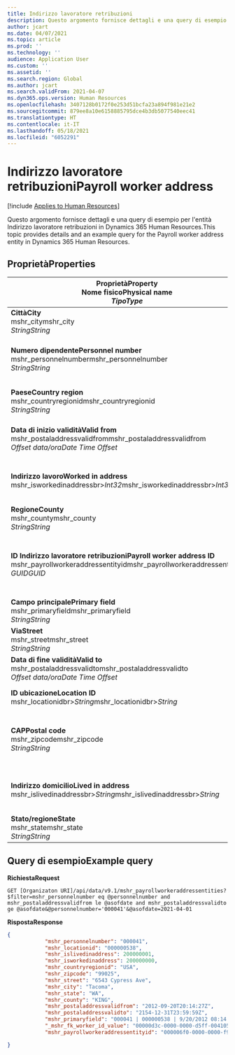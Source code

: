 ```yaml
---
title: Indirizzo lavoratore retribuzioni
description: Questo argomento fornisce dettagli e una query di esempio per l'entità Indirizzo lavoratore retribuzioni in Dynamics 365 Human Resources.
author: jcart
ms.date: 04/07/2021
ms.topic: article
ms.prod: ''
ms.technology: ''
audience: Application User
ms.custom: ''
ms.assetid: ''
ms.search.region: Global
ms.author: jcart
ms.search.validFrom: 2021-04-07
ms.dyn365.ops.version: Human Resources
ms.openlocfilehash: 3407128b0172f0e253d51bcfa23a894f981e21e2
ms.sourcegitcommit: 879ee8a10e6158885795dce4b3db5077540eec41
ms.translationtype: HT
ms.contentlocale: it-IT
ms.lasthandoff: 05/18/2021
ms.locfileid: "6052291"
---
```

# <a name="payroll-worker-address"></a><span data-ttu-id="1f8d8-103">Indirizzo lavoratore retribuzioni</span><span class="sxs-lookup"><span data-stu-id="1f8d8-103">Payroll worker address</span></span>

[!include [Applies to Human Resources](../includes/applies-to-hr.md)]

<span data-ttu-id="1f8d8-104">Questo argomento fornisce dettagli e una query di esempio per l'entità Indirizzo lavoratore retribuzioni in Dynamics 365 Human Resources.</span><span class="sxs-lookup"><span data-stu-id="1f8d8-104">This topic provides details and an example query for the Payroll worker address entity in Dynamics 365 Human Resources.</span></span>

## <a name="properties"></a><span data-ttu-id="1f8d8-105">Proprietà</span><span class="sxs-lookup"><span data-stu-id="1f8d8-105">Properties</span></span>

| <span data-ttu-id="1f8d8-106">Proprietà</span><span class="sxs-lookup"><span data-stu-id="1f8d8-106">Property</span></span><br><span data-ttu-id="1f8d8-107">**Nome fisico**</span><span class="sxs-lookup"><span data-stu-id="1f8d8-107">**Physical name**</span></span><br><span data-ttu-id="1f8d8-108">**_Tipo_**</span><span class="sxs-lookup"><span data-stu-id="1f8d8-108">**_Type_**</span></span> | <span data-ttu-id="1f8d8-109">Utilizza</span><span class="sxs-lookup"><span data-stu-id="1f8d8-109">Use</span></span> | <span data-ttu-id="1f8d8-110">descrizione</span><span class="sxs-lookup"><span data-stu-id="1f8d8-110">Description</span></span> |
| --- | --- | --- |
| <span data-ttu-id="1f8d8-111">**Città**</span><span class="sxs-lookup"><span data-stu-id="1f8d8-111">**City**</span></span><br><span data-ttu-id="1f8d8-112">mshr_city</span><span class="sxs-lookup"><span data-stu-id="1f8d8-112">mshr_city</span></span><br><span data-ttu-id="1f8d8-113">*String*</span><span class="sxs-lookup"><span data-stu-id="1f8d8-113">*String*</span></span> | <span data-ttu-id="1f8d8-114">Sola lettura</span><span class="sxs-lookup"><span data-stu-id="1f8d8-114">Read-only</span></span><br><span data-ttu-id="1f8d8-115">Richiesto</span><span class="sxs-lookup"><span data-stu-id="1f8d8-115">Required</span></span> | <span data-ttu-id="1f8d8-116">La città definita per l'indirizzo.</span><span class="sxs-lookup"><span data-stu-id="1f8d8-116">The city defined for the address.</span></span>   |
| <span data-ttu-id="1f8d8-117">**Numero dipendente**</span><span class="sxs-lookup"><span data-stu-id="1f8d8-117">**Personnel number**</span></span><br><span data-ttu-id="1f8d8-118">mshr_personnelnumber</span><span class="sxs-lookup"><span data-stu-id="1f8d8-118">mshr_personnelnumber</span></span><br><span data-ttu-id="1f8d8-119">*String*</span><span class="sxs-lookup"><span data-stu-id="1f8d8-119">*String*</span></span> | <span data-ttu-id="1f8d8-120">Sola lettura</span><span class="sxs-lookup"><span data-stu-id="1f8d8-120">Read-only</span></span><br><span data-ttu-id="1f8d8-121">Richiesto</span><span class="sxs-lookup"><span data-stu-id="1f8d8-121">Required</span></span> | <span data-ttu-id="1f8d8-122">Il numero personale univoco del dipendente.</span><span class="sxs-lookup"><span data-stu-id="1f8d8-122">The employee's unique personnel number.</span></span>  |
| <span data-ttu-id="1f8d8-123">**Paese**</span><span class="sxs-lookup"><span data-stu-id="1f8d8-123">**Country region**</span></span><br><span data-ttu-id="1f8d8-124">mshr_countryregionid</span><span class="sxs-lookup"><span data-stu-id="1f8d8-124">mshr_countryregionid</span></span><br><span data-ttu-id="1f8d8-125">*String*</span><span class="sxs-lookup"><span data-stu-id="1f8d8-125">*String*</span></span> | <span data-ttu-id="1f8d8-126">Sola lettura</span><span class="sxs-lookup"><span data-stu-id="1f8d8-126">Read-only</span></span><br><span data-ttu-id="1f8d8-127">Richiesto</span><span class="sxs-lookup"><span data-stu-id="1f8d8-127">Required</span></span> | <span data-ttu-id="1f8d8-128">Il paese definito per l'indirizzo</span><span class="sxs-lookup"><span data-stu-id="1f8d8-128">The country region defined for the address</span></span>  |
| <span data-ttu-id="1f8d8-129">**Data di inizio validità**</span><span class="sxs-lookup"><span data-stu-id="1f8d8-129">**Valid from**</span></span><br><span data-ttu-id="1f8d8-130">mshr_postaladdressvalidfrom</span><span class="sxs-lookup"><span data-stu-id="1f8d8-130">mshr_postaladdressvalidfrom</span></span><br><span data-ttu-id="1f8d8-131">*Offset data/ora*</span><span class="sxs-lookup"><span data-stu-id="1f8d8-131">*Date Time Offset*</span></span> | <span data-ttu-id="1f8d8-132">Sola lettura</span><span class="sxs-lookup"><span data-stu-id="1f8d8-132">Read-only</span></span> <br><span data-ttu-id="1f8d8-133">Richiesto</span><span class="sxs-lookup"><span data-stu-id="1f8d8-133">Required</span></span> | <span data-ttu-id="1f8d8-134">La data di inizio validità dell'indirizzo.</span><span class="sxs-lookup"><span data-stu-id="1f8d8-134">The date the address is valid from.</span></span> |
| <span data-ttu-id="1f8d8-135">**Indirizzo lavoro**</span><span class="sxs-lookup"><span data-stu-id="1f8d8-135">**Worked in address**</span></span><br><span data-ttu-id="1f8d8-136">mshr_isworkedinaddressbr>*Int32*</span><span class="sxs-lookup"><span data-stu-id="1f8d8-136">mshr_isworkedinaddressbr>*Int32*</span></span> | <span data-ttu-id="1f8d8-137">Sola lettura</span><span class="sxs-lookup"><span data-stu-id="1f8d8-137">Read-only</span></span><br><span data-ttu-id="1f8d8-138">Richiesto</span><span class="sxs-lookup"><span data-stu-id="1f8d8-138">Required</span></span> | <span data-ttu-id="1f8d8-139">Indica se l'indirizzo è dove lavora il dipendente.</span><span class="sxs-lookup"><span data-stu-id="1f8d8-139">Denotes if the address is where the employee works.</span></span> |
| <span data-ttu-id="1f8d8-140">**Regione**</span><span class="sxs-lookup"><span data-stu-id="1f8d8-140">**County**</span></span><br><span data-ttu-id="1f8d8-141">mshr_county</span><span class="sxs-lookup"><span data-stu-id="1f8d8-141">mshr_county</span></span><br><span data-ttu-id="1f8d8-142">*String*</span><span class="sxs-lookup"><span data-stu-id="1f8d8-142">*String*</span></span> | <span data-ttu-id="1f8d8-143">Sola lettura</span><span class="sxs-lookup"><span data-stu-id="1f8d8-143">Read-only</span></span><br><span data-ttu-id="1f8d8-144">Richiesto</span><span class="sxs-lookup"><span data-stu-id="1f8d8-144">Required</span></span> | <span data-ttu-id="1f8d8-145">La regione definita per l'indirizzo.</span><span class="sxs-lookup"><span data-stu-id="1f8d8-145">The county defined for the address.</span></span>  |
| <span data-ttu-id="1f8d8-146">**ID Indirizzo lavoratore retribuzioni**</span><span class="sxs-lookup"><span data-stu-id="1f8d8-146">**Payroll worker address ID**</span></span><br><span data-ttu-id="1f8d8-147">mshr_payrollworkeraddressentityid</span><span class="sxs-lookup"><span data-stu-id="1f8d8-147">mshr_payrollworkeraddressentityid</span></span><br><span data-ttu-id="1f8d8-148">*GUID*</span><span class="sxs-lookup"><span data-stu-id="1f8d8-148">*GUID*</span></span> | <span data-ttu-id="1f8d8-149">Richiesto</span><span class="sxs-lookup"><span data-stu-id="1f8d8-149">Required</span></span><br><span data-ttu-id="1f8d8-150">Generato dal sistema</span><span class="sxs-lookup"><span data-stu-id="1f8d8-150">System generated</span></span> | <span data-ttu-id="1f8d8-151">Un valore GUID generato dal sistema per identificare in modo univoco l'indirizzo.</span><span class="sxs-lookup"><span data-stu-id="1f8d8-151">A system-generated GUID value to uniquely identify the address.</span></span>  |
| <span data-ttu-id="1f8d8-152">**Campo principale**</span><span class="sxs-lookup"><span data-stu-id="1f8d8-152">**Primary field**</span></span><br><span data-ttu-id="1f8d8-153">mshr_primaryfield</span><span class="sxs-lookup"><span data-stu-id="1f8d8-153">mshr_primaryfield</span></span><br><span data-ttu-id="1f8d8-154">*String*</span><span class="sxs-lookup"><span data-stu-id="1f8d8-154">*String*</span></span> | <span data-ttu-id="1f8d8-155">Sola lettura</span><span class="sxs-lookup"><span data-stu-id="1f8d8-155">Read-only</span></span><br><span data-ttu-id="1f8d8-156">Richiesto</span><span class="sxs-lookup"><span data-stu-id="1f8d8-156">Required</span></span> |  |
| <span data-ttu-id="1f8d8-157">**Via**</span><span class="sxs-lookup"><span data-stu-id="1f8d8-157">**Street**</span></span><br><span data-ttu-id="1f8d8-158">mshr_street</span><span class="sxs-lookup"><span data-stu-id="1f8d8-158">mshr_street</span></span><br><span data-ttu-id="1f8d8-159">*String*</span><span class="sxs-lookup"><span data-stu-id="1f8d8-159">*String*</span></span> | <span data-ttu-id="1f8d8-160">Sola lettura</span><span class="sxs-lookup"><span data-stu-id="1f8d8-160">Read-only</span></span><br><span data-ttu-id="1f8d8-161">Richiesto</span><span class="sxs-lookup"><span data-stu-id="1f8d8-161">Required</span></span> | <span data-ttu-id="1f8d8-162">La via definita per l'indirizzo.</span><span class="sxs-lookup"><span data-stu-id="1f8d8-162">The street defined for the address.</span></span> |
| <span data-ttu-id="1f8d8-163">**Data di fine validità**</span><span class="sxs-lookup"><span data-stu-id="1f8d8-163">**Valid to**</span></span><br><span data-ttu-id="1f8d8-164">mshr_postaladdressvalidto</span><span class="sxs-lookup"><span data-stu-id="1f8d8-164">mshr_postaladdressvalidto</span></span><br><span data-ttu-id="1f8d8-165">*Offset data/ora*</span><span class="sxs-lookup"><span data-stu-id="1f8d8-165">*Date Time Offset*</span></span> | <span data-ttu-id="1f8d8-166">Sola lettura</span><span class="sxs-lookup"><span data-stu-id="1f8d8-166">Read-only</span></span> <br><span data-ttu-id="1f8d8-167">Richiesto</span><span class="sxs-lookup"><span data-stu-id="1f8d8-167">Required</span></span> | <span data-ttu-id="1f8d8-168">La data di fine validità dell'indirizzo.</span><span class="sxs-lookup"><span data-stu-id="1f8d8-168">The date the address is valid to.</span></span>  |
| <span data-ttu-id="1f8d8-169">**ID ubicazione**</span><span class="sxs-lookup"><span data-stu-id="1f8d8-169">**Location ID**</span></span><br><span data-ttu-id="1f8d8-170">mshr_locationidbr>*String*</span><span class="sxs-lookup"><span data-stu-id="1f8d8-170">mshr_locationidbr>*String*</span></span> | <span data-ttu-id="1f8d8-171">Sola lettura</span><span class="sxs-lookup"><span data-stu-id="1f8d8-171">Read-only</span></span> <br><span data-ttu-id="1f8d8-172">Richiesto</span><span class="sxs-lookup"><span data-stu-id="1f8d8-172">Required</span></span> | <span data-ttu-id="1f8d8-173">L'ID dell'indirizzo.</span><span class="sxs-lookup"><span data-stu-id="1f8d8-173">The ID for the address.</span></span>  |
| <span data-ttu-id="1f8d8-174">**CAP**</span><span class="sxs-lookup"><span data-stu-id="1f8d8-174">**Postal code**</span></span><br><span data-ttu-id="1f8d8-175">mshr_zipcode</span><span class="sxs-lookup"><span data-stu-id="1f8d8-175">mshr_zipcode</span></span><br><span data-ttu-id="1f8d8-176">*String*</span><span class="sxs-lookup"><span data-stu-id="1f8d8-176">*String*</span></span> | <span data-ttu-id="1f8d8-177">Sola lettura</span><span class="sxs-lookup"><span data-stu-id="1f8d8-177">Read-only</span></span> <br><span data-ttu-id="1f8d8-178">Richiesto</span><span class="sxs-lookup"><span data-stu-id="1f8d8-178">Required</span></span> |<span data-ttu-id="1f8d8-179">Il numero di identificazione definito per il dipendente.</span><span class="sxs-lookup"><span data-stu-id="1f8d8-179">The identification number defined for the employee.</span></span>  |
| <span data-ttu-id="1f8d8-180">**Indirizzo domicilio**</span><span class="sxs-lookup"><span data-stu-id="1f8d8-180">**Lived in address**</span></span><br><span data-ttu-id="1f8d8-181">mshr_islivedinaddressbr>*String*</span><span class="sxs-lookup"><span data-stu-id="1f8d8-181">mshr_islivedinaddressbr>*String*</span></span> | <span data-ttu-id="1f8d8-182">Sola lettura</span><span class="sxs-lookup"><span data-stu-id="1f8d8-182">Read-only</span></span><br><span data-ttu-id="1f8d8-183">Richiesto</span><span class="sxs-lookup"><span data-stu-id="1f8d8-183">Required</span></span> | <span data-ttu-id="1f8d8-184">Indica se l'indirizzo è dove vive il dipendente.</span><span class="sxs-lookup"><span data-stu-id="1f8d8-184">Denotes if the address is where the employee lives.</span></span> |
| <span data-ttu-id="1f8d8-185">**Stato/regione**</span><span class="sxs-lookup"><span data-stu-id="1f8d8-185">**State**</span></span><br><span data-ttu-id="1f8d8-186">mshr_state</span><span class="sxs-lookup"><span data-stu-id="1f8d8-186">mshr_state</span></span><br><span data-ttu-id="1f8d8-187">*String*</span><span class="sxs-lookup"><span data-stu-id="1f8d8-187">*String*</span></span> | <span data-ttu-id="1f8d8-188">Sola lettura</span><span class="sxs-lookup"><span data-stu-id="1f8d8-188">Read-only</span></span><br><span data-ttu-id="1f8d8-189">Richiesto</span><span class="sxs-lookup"><span data-stu-id="1f8d8-189">Required</span></span> | <span data-ttu-id="1f8d8-190">Lo stato definito per l'indirizzo.</span><span class="sxs-lookup"><span data-stu-id="1f8d8-190">The state defined for the address.</span></span>  |

## <a name="example-query"></a><span data-ttu-id="1f8d8-191">Query di esempio</span><span class="sxs-lookup"><span data-stu-id="1f8d8-191">Example query</span></span>

<span data-ttu-id="1f8d8-192">**Richiesta**</span><span class="sxs-lookup"><span data-stu-id="1f8d8-192">**Request**</span></span>

```http
GET [Organizaton URI]/api/data/v9.1/mshr_payrollworkeraddressentities?$filter=mshr_personnelnumber eq @personnelnumber and mshr_postaladdressvalidfrom le @asofdate and mshr_postaladdressvalidto ge @asofdate&@personnelnumber='000041'&@asofdate=2021-04-01
```

<span data-ttu-id="1f8d8-193">**Risposta**</span><span class="sxs-lookup"><span data-stu-id="1f8d8-193">**Response**</span></span>

```json
{
            "mshr_personnelnumber": "000041",
            "mshr_locationid": "000000538",
            "mshr_islivedinaddress": 200000001,
            "mshr_isworkedinaddress": 200000000,
            "mshr_countryregionid": "USA",
            "mshr_zipcode": "99025",
            "mshr_street": "6543 Cypress Ave",
            "mshr_city": "Tacoma",
            "mshr_state": "WA",
            "mshr_county": "KING",
            "mshr_postaladdressvalidfrom": "2012-09-20T20:14:27Z",
            "mshr_postaladdressvalidto": "2154-12-31T23:59:59Z",
            "mshr_primaryfield": "000041 | 000000538 | 9/20/2012 08:14:27 pm",
            "_mshr_fk_worker_id_value": "00000d3c-0000-0000-d5ff-004105000000",
            "mshr_payrollworkeraddressentityid": "000006f0-0000-0000-f90f-014105000000"

}
```
